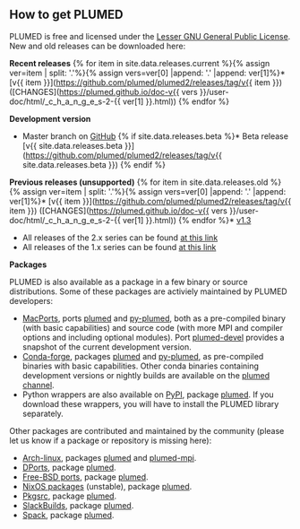 How to get PLUMED
-----------------------------
PLUMED is free and licensed under the [Lesser GNU General Public License](http://www.gnu.org/licenses/lgpl-3.0.en.html).
New and old releases can be downloaded here:

__Recent releases__
{% for item in site.data.releases.current %}{% assign ver=item | split: '.'%}{% assign vers=ver[0] |append: '.' |append: ver[1]%}* [v{{ item }}](https://github.com/plumed/plumed2/releases/tag/v{{ item }}) ([CHANGES](https://plumed.github.io/doc-v{{ vers }}/user-doc/html/_c_h_a_n_g_e_s-2-{{ ver[1] }}.html))
{% endfor %}

__Development version__
* Master branch on [GitHub](http://github.com/plumed/plumed2)
{% if site.data.releases.beta %}* Beta release [v{{ site.data.releases.beta }}](https://github.com/plumed/plumed2/releases/tag/v{{ site.data.releases.beta }}) {% endif %}

__Previous releases (unsupported)__
{% for item in site.data.releases.old %}{% assign ver=item | split: '.'%}{% assign vers=ver[0] |append: '.' |append: ver[1]%}* [v{{ item }}](https://github.com/plumed/plumed2/releases/tag/v{{ item }}) ([CHANGES](https://plumed.github.io/doc-v{{ vers }}/user-doc/html/_c_h_a_n_g_e_s-2-{{ ver[1] }}.html))
{% endfor %}* [v1.3](https://github.com/plumed/old-releases/blob/master/PLUMED-1.3.0.tgz)
* All releases of the 2.x series can be found [at this link](https://github.com/plumed/plumed2/releases)
* All releases of the 1.x series can be found [at this link](https://github.com/plumed/old-releases)

__Packages__

PLUMED is also available as a package in a few binary or source distributions. Some of these packages are activiely maintained by PLUMED developers:
* [MacPorts](https://www.macports.org/), ports [plumed](https://ports.macports.org/port/plumed) and [py-plumed](https://ports.macports.org/port/py-plumed), both as a pre-compiled binary (with basic capabilities) and source code (with more MPI and compiler options and including optional modules). Port [plumed-devel](https://ports.macports.org/port/plumed-devel) provides a snapshot of the current development version.
* [Conda-forge](https://conda-forge.org/), packages [plumed](https://anaconda.org/conda-forge/plumed) and [py-plumed](https://anaconda.org/conda-forge/py-plumed), as pre-compiled binaries with basic capabilities. Other conda binaries containing development versions or nightly builds are available on the [plumed channel](https://anaconda.org/plumed).
* Python wrappers are also available on [PyPI](https://pypi.org/), package [plumed](https://pypi.org/project/plumed/). If you download these wrappers, you will have to install the PLUMED library separately.

Other packages are contributed and maintained by the community (please let us know if a package or repository is missing here):
* [Arch-linux](https://aur.archlinux.org/), packages [plumed](https://aur.archlinux.org/packages/plumed) and [plumed-mpi](https://aur.archlinux.org/packages/plumed-mpi).
* [DPorts](https://github.com/DragonFlyBSD/DPorts), package [plumed](https://github.com/DragonFlyBSD/DPorts/tree/master/science/plumed).
* [Free-BSD ports](https://www.freebsd.org/ports/), package [plumed](https://www.freshports.org/science/plumed).
* [NixOS packages](https://github.com/NixOS) (unstable), package [plumed](https://github.com/NixOS/nixpkgs/blob/nixos-unstable/pkgs/development/libraries/science/chemistry/plumed/default.nix).
* [Pkgsrc](https://www.pkgsrc.org/), package [plumed](https://pkgsrc.se/math/plumed).
* [SlackBuilds](https://slackbuilds.org/), package [plumed](https://slackbuilds.org/repository/15.0/libraries/PLUMED/).
* [Spack](https://spack.io/), package [plumed](https://spack.github.io/packages/package.html?name=plumed).
